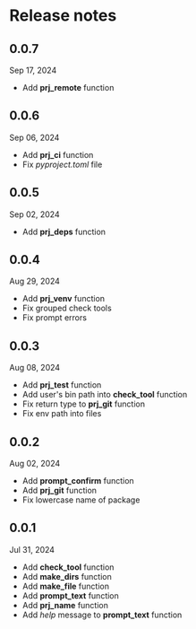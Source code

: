 # Release notes

## 0.0.7
Sep 17, 2024
- Add **prj_remote** function

## 0.0.6
Sep 06, 2024
- Add **prj_ci** function
- Fix _pyproject.toml_ file

## 0.0.5
Sep 02, 2024
- Add **prj_deps** function

## 0.0.4
Aug 29, 2024
- Add **prj_venv** function
- Fix grouped check tools
- Fix prompt errors

## 0.0.3
Aug 08, 2024
- Add **prj_test** function
- Add user's bin path into **check_tool** function
- Fix return type to **prj_git** function
- Fix env path into files

## 0.0.2
Aug 02, 2024
- Add **prompt_confirm** function
- Add **prj_git** function
- Fix lowercase name of package

## 0.0.1
Jul 31, 2024
- Add **check_tool** function
- Add **make_dirs** function
- Add **make_file** function
- Add **prompt_text** function
- Add **prj_name** function
- Add _help_ message to **prompt_text** function
